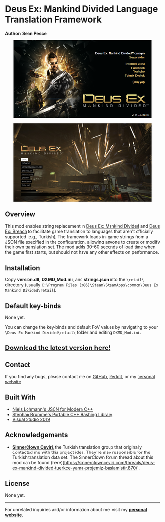 # Deus Ex: Mankind Divided Language Translation Framework  
**Author: Sean Pesce**  

<p align="center">
<img align="center" title="Example Turkish translation (pre-alpha screenshot)" src="https://raw.githubusercontent.com/SeanPesce/DXMD-Translations/master/image/launcher_tr.png?raw=true" alt="Example Turkish translation (pre-alpha screenshot)" width="450px">
<br><br>
<img align="center" title="Example Turkish translation (pre-alpha screenshot)" src="https://raw.githubusercontent.com/SeanPesce/DXMD-Translations/master/image/main_menu_tr.jpg?raw=true" alt="Example Turkish translation (pre-alpha screenshot)" width="450px">
</p>  


## Overview  
This mod enables string replacement in [Deus Ex: Mankind Divided](http://store.steampowered.com/app/337000) and [Deus Ex: Breach](http://store.steampowered.com/app/555450) to facilitate game translation to languages that aren't officially supported (e.g., Turkish). The framework loads in-game strings from a JSON file specified in the configuration, allowing anyone to create or modify their own translation set. The mod adds 30-60 seconds of load time when the game first starts, but should not have any other effects on performance.  

## Installation  
Copy **version.dll**, **DXMD_Mod.ini**, and **strings.json** into the `\retail\` directory (usually `C:\Program Files (x86)\Steam\SteamApps\common\Deus Ex Mankind Divided\retail`).  


## Default key-binds  
None yet.
  
You can change the key-binds and default FoV values by navigating to your `\Deus Ex Mankind Divided\retail\` folder and editing `DXMD_Mod.ini`.  

## **[Download the latest version here!](https://github.com/SeanPesce/DXMD-Translations/releases)**  


## Contact  
If you find any bugs, please contact me on [GitHub](https://github.com/SeanPesce/DXMD-Translations/issues/new), [Reddit](https://www.reddit.com/u/SeanPesce), or my [personal website](https://SeanPesce.github.io).  


## Built With  
 * [Niels Lohmann's JSON for Modern C++](https://github.com/nlohmann/json)  
 * [Stephan Brumme's Portable C++ Hashing Library](https://github.com/stbrumme/hash-library)  
 * [Visual Studio 2019](https://visualstudio.microsoft.com/downloads/)  


## Acknowledgements  
 * **[SinnerClown Çeviri](https://sinnerclownceviri.com/)**, the Turkish translation group that originally contacted me with this project idea. They're also responsible for the Turkish translation data set. The SinnerClown forum thread about this mod can be found (here)[https://sinnerclownceviri.com/threads/deus-ex-mankind-divided-tuerkce-yama-projemiz-baslamistir.870/].  


## License  
None yet.


---------------------------------------------

For unrelated inquiries and/or information about me, visit my **[personal website](https://SeanPesce.github.io)**.  

